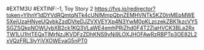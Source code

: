 #EXTM3U
#EXTINF:-1, Toy Story 2
https://fvs.io/redirector?token=YlhnY1dDYVdRQmtqNTk4cUNIMmpQbnZEMHVNTk5KZ0lnMEpMWE5XejUzaHNyeUQvbkZzdDVteDJZVXVEYXp4N3YwM0pKLzczekZBK1kzcVY5SGZSQkpNOWUybXB2ck1KQ3VLaWE4emhPRjZhd0F4T2ZjaHVCK3BLa2RxTW1LU1htTEQxTlMrNzJKVDFzZDhKNS9vNi9LOXJHOFAwRzRBPTp3OE82L2xVQzFRL3lyYjVXOWEvaG5nPT0
